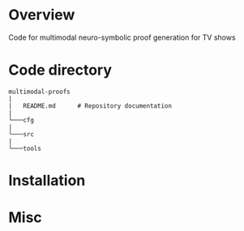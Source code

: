 # Overview
Code for multimodal neuro-symbolic proof generation for TV shows

# Code directory

```
multimodal-proofs
|
|   README.md      # Repository documentation
|
└───cfg
|
└───src
|
└───tools
```

# Installation

# Misc
